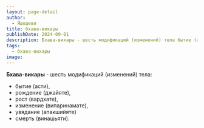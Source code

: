 ```yaml
---
layout: page-detail
author:
  - Яшодеви
title: бхава-викары
publishDate: 2024-09-01
description: Бхава-вихары - шесть модификаций (изменений) тела бытие (асти), рождение (джайяте), рост (вардхате), изменение (випаринамате), увядание (апакшийяте) и смерть (винашьяти).
tags:
  - бхава-вихары
image:
---
```

**Бхава-викары** - шесть модификаций (изменений) тела:
- бытие (асти), 
- рождение (джайяте), 
- рост (вардхате), 
- изменение (випаринамате), 
- увядание (апакшийяте)
- смерть (винашьяти).

